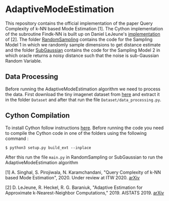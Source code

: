 # AdaptiveModeEstimation
This repository contains the official implementation of the paper Query Complexity of k-NN based Mode Estimation [1]. The Cython implementation of the subroutine Findk-NN is built up on Daniel LeJeune's [implementation](https://github.com/dlej/adaptive-knn) of [2]. The folder [RandomSampling](https://github.com/singhalanirudh18/AdaptiveModeEstimation/tree/master/RandomSampling) contains the code for the Sampling Model 1 in which we randomly sample dimensions to get distance estimate and the folder [SubGaussian](https://github.com/singhalanirudh18/AdaptiveModeEstimation/tree/master/SubGaussian) contains the code for the Sampling Model 2 in which oracle returns a noisy distance such that the noise is sub-Gaussian Random Variable.

## Data Processing
Before running the AdaptiveModeEstimation algorithm we need to process the data. First download the tiny imagenet dataset from [here](https://tiny-imagenet.herokuapp.com/) and extract it in the folder `Dataset` and after that run the file `Dataset/data_processing.py`.

## Cython Compilation
To install Cython follow instructions [here](https://cython.readthedocs.io/en/latest/src/quickstart/install.html). Before running the code you need to compile the Cython code in one of the folders using the following command :
```
$ python3 setup.py build_ext --inplace
```
After this run the file `main.py` in RandomSampling or SubGaussian to run the AdaptiveModeEstimation algorithm

[1] A. Singhal, S. Pirojiwala, N. Karamchandani, "Query Complexity of k-NN based Mode Estimation", 2020. Under review at ITW 2020. [arXiv](https://arxiv.org/abs/2010.13491)

[2] D. LeJeune, R. Heckel, R. G. Baraniuk, "Adaptive Estimation for Approximate k-Nearest-Neighbor Computations," 2019. AISTATS 2019. [arXiv](https://arxiv.org/abs/1902.09465)